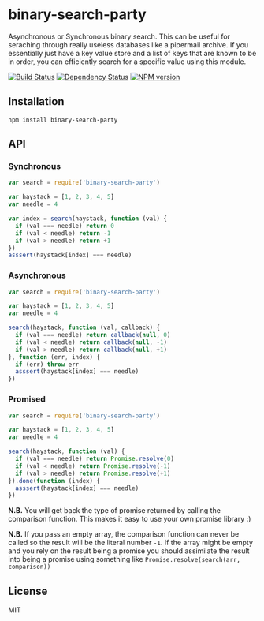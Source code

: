 # binary-search-party

Asynchronous or Synchronous binary search.  This can be useful for seraching through really useless databases like a pipermail archive.  If you essentially just have a key value store and a list of keys that are known to be in order, you can efficiently search for a specific value using this module.

[![Build Status](https://img.shields.io/travis/ForbesLindesay/binary-search-party/master.svg)](https://travis-ci.org/ForbesLindesay/binary-search-party)
[![Dependency Status](https://img.shields.io/david/ForbesLindesay/binary-search-party.svg)](https://david-dm.org/ForbesLindesay/binary-search-party)
[![NPM version](https://img.shields.io/npm/v/binary-search-party.svg)](https://www.npmjs.org/package/binary-search-party)

## Installation

    npm install binary-search-party

## API

### Synchronous

```js
var search = require('binary-search-party')

var haystack = [1, 2, 3, 4, 5]
var needle = 4

var index = search(haystack, function (val) {
  if (val === needle) return 0
  if (val < needle) return -1
  if (val > needle) return +1
})
asssert(haystack[index] === needle)
```

### Asynchronous

```js
var search = require('binary-search-party')

var haystack = [1, 2, 3, 4, 5]
var needle = 4

search(haystack, function (val, callback) {
  if (val === needle) return callback(null, 0)
  if (val < needle) return callback(null, -1)
  if (val > needle) return callback(null, +1)
}, function (err, index) {
  if (err) throw err
  asssert(haystack[index] === needle)
})
```

### Promised

```js
var search = require('binary-search-party')

var haystack = [1, 2, 3, 4, 5]
var needle = 4

search(haystack, function (val) {
  if (val === needle) return Promise.resolve(0)
  if (val < needle) return Promise.resolve(-1)
  if (val > needle) return Promise.resolve(+1)
}).done(function (index) {
  asssert(haystack[index] === needle)
})
```

**N.B.** You will get back the type of promise returned by calling the comparison function.  This makes it easy to use your own promise library :)

**N.B.** If you pass an empty array, the comparison function can never be called so the result will be the literal number `-1`.  If the array might be empty and you rely on the result being a promise you should assimilate the result into being a promise using something like `Promise.resolve(search(arr, comparison))`

## License

  MIT
